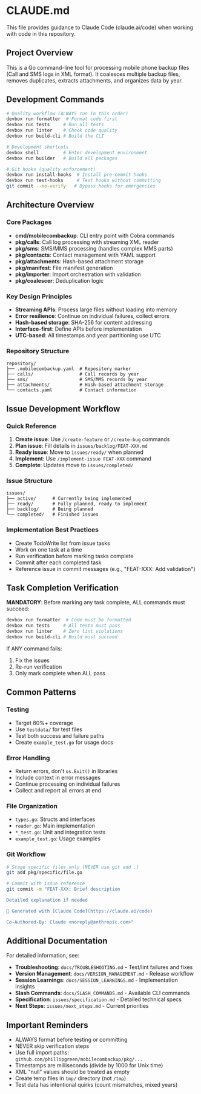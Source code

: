 # CLAUDE.md

This file provides guidance to Claude Code (claude.ai/code) when working with code in this repository.

## Project Overview

This is a Go command-line tool for processing mobile phone backup files (Call and SMS logs in XML format). It coalesces multiple backup files, removes duplicates, extracts attachments, and organizes data by year.

## Development Commands

```bash
# Quality workflow (ALWAYS run in this order)
devbox run formatter  # Format code first
devbox run tests     # Run all tests
devbox run linter    # Check code quality
devbox run build-cli # Build the CLI

# Development shortcuts
devbox shell         # Enter development environment
devbox run builder   # Build all packages

# Git hooks (quality enforcement)
devbox run install-hooks  # Install pre-commit hooks
devbox run test-hooks     # Test hooks without committing
git commit --no-verify   # Bypass hooks for emergencies
```

## Architecture Overview

### Core Packages
- **cmd/mobilecombackup**: CLI entry point with Cobra commands
- **pkg/calls**: Call log processing with streaming XML reader
- **pkg/sms**: SMS/MMS processing (handles complex MMS parts)
- **pkg/contacts**: Contact management with YAML support
- **pkg/attachments**: Hash-based attachment storage
- **pkg/manifest**: File manifest generation
- **pkg/importer**: Import orchestration with validation
- **pkg/coalescer**: Deduplication logic

### Key Design Principles
- **Streaming APIs**: Process large files without loading into memory
- **Error resilience**: Continue on individual failures, collect errors
- **Hash-based storage**: SHA-256 for content addressing
- **Interface-first**: Define APIs before implementation
- **UTC-based**: All timestamps and year partitioning use UTC

### Repository Structure
```
repository/
├── .mobilecombackup.yaml  # Repository marker
├── calls/                 # Call records by year
├── sms/                   # SMS/MMS records by year
├── attachments/           # Hash-based attachment storage
└── contacts.yaml          # Contact information
```

## Issue Development Workflow

### Quick Reference
1. **Create issue**: Use `/create-feature` or `/create-bug` commands
2. **Plan issue**: Fill details in `issues/backlog/FEAT-XXX.md`
3. **Ready issue**: Move to `issues/ready/` when planned
4. **Implement**: Use `/implement-issue FEAT-XXX` command
5. **Complete**: Updates move to `issues/completed/`

### Issue Structure
```
issues/
├── active/      # Currently being implemented
├── ready/       # Fully planned, ready to implement
├── backlog/     # Being planned
└── completed/   # Finished issues
```

### Implementation Best Practices
- Create TodoWrite list from issue tasks
- Work on one task at a time
- Run verification before marking tasks complete
- Commit after each completed task
- Reference issue in commit messages (e.g., "FEAT-XXX: Add validation")

## Task Completion Verification

**MANDATORY**: Before marking any task complete, ALL commands must succeed:
```bash
devbox run formatter  # Code must be formatted
devbox run tests     # All tests must pass
devbox run linter    # Zero lint violations
devbox run build-cli # Build must succeed
```

If ANY command fails:
1. Fix the issues
2. Re-run verification
3. Only mark complete when ALL pass

## Common Patterns

### Testing
- Target 80%+ coverage
- Use `testdata/` for test files
- Test both success and failure paths
- Create `example_test.go` for usage docs

### Error Handling
- Return errors, don't `os.Exit()` in libraries
- Include context in error messages
- Continue processing on individual failures
- Collect and report all errors at end

### File Organization
- `types.go`: Structs and interfaces
- `reader.go`: Main implementation
- `*_test.go`: Unit and integration tests
- `example_test.go`: Usage examples

### Git Workflow
```bash
# Stage specific files only (NEVER use git add .)
git add pkg/specific/file.go

# Commit with issue reference
git commit -m "FEAT-XXX: Brief description

Detailed explanation if needed

🤖 Generated with [Claude Code](https://claude.ai/code)

Co-Authored-By: Claude <noreply@anthropic.com>"
```

## Additional Documentation

For detailed information, see:
- **Troubleshooting**: `docs/TROUBLESHOOTING.md` - Test/lint failures and fixes
- **Version Management**: `docs/VERSION_MANAGEMENT.md` - Release workflow
- **Session Learnings**: `docs/SESSION_LEARNINGS.md` - Implementation insights
- **Slash Commands**: `docs/SLASH_COMMANDS.md` - Available CLI commands
- **Specification**: `issues/specification.md` - Detailed technical specs
- **Next Steps**: `issues/next_steps.md` - Current priorities

## Important Reminders

- ALWAYS format before testing or committing
- NEVER skip verification steps
- Use full import paths: `github.com/phillipgreen/mobilecombackup/pkg/...`
- Timestamps are milliseconds (divide by 1000 for Unix time)
- XML "null" values should be treated as empty
- Create temp files in `tmp/` directory (not `/tmp`)
- Test data has intentional quirks (count mismatches, mixed years)
